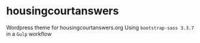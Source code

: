 # housingcourtanswers
Wordpress theme for housingcourtanswers.org
Using `bootstrap-sass 3.3.7` in a `Gulp` workflow
